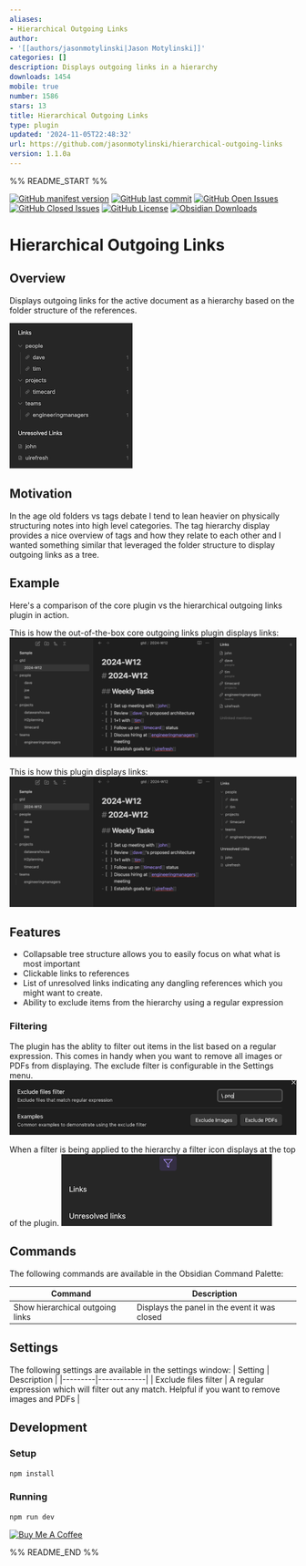 ```yaml
---
aliases:
- Hierarchical Outgoing Links
author:
- '[[authors/jasonmotylinski|Jason Motylinski]]'
categories: []
description: Displays outgoing links in a hierarchy
downloads: 1454
mobile: true
number: 1586
stars: 13
title: Hierarchical Outgoing Links
type: plugin
updated: '2024-11-05T22:48:32'
url: https://github.com/jasonmotylinski/hierarchical-outgoing-links
version: 1.1.0a
---
```


%% README_START %%

[![GitHub manifest version](https://img.shields.io/github/manifest-json/v/jasonmotylinski/hierarchical-outgoing-links)](../../releases)
[![GitHub last commit](https://img.shields.io/github/last-commit/jasonmotylinski/hierarchical-outgoing-links)](../../commits/main/)
[![GitHub Open Issues](https://img.shields.io/github/issues/jasonmotylinski/hierarchical-outgoing-links)](../../issues)
[![GitHub Closed Issues](https://img.shields.io/github/issues-closed/jasonmotylinski/hierarchical-outgoing-links)](../../issues?q=is%3Aissue+is%3Aclosed)
[![GitHub License](https://img.shields.io/github/license/jasonmotylinski/hierarchical-outgoing-links)](/LICENSE)
[![Obsidian Downloads](https://img.shields.io/badge/dynamic/json?url=https%3A%2F%2Fraw.githubusercontent.com%2Fobsidianmd%2Fobsidian-releases%2Fmaster%2Fcommunity-plugin-stats.json&query=%24%5B%22hierarchical-outgoing-links%22%5D.downloads&logo=obsidian&logoColor=a88bfa&label=downloads&color=a88bfa)](https://obsidian.md/plugins?id=hierarchical-outgoing-links)

# Hierarchical Outgoing Links

## Overview
Displays outgoing links for the active document as a hierarchy based on the folder structure of the references.

 ![image](https://raw.githubusercontent.com/jasonmotylinski/hierarchical-outgoing-links/HEAD/docs/plugin_example.png)

## Motivation
In the age old folders vs tags debate I tend to lean heavier on physically structuring notes into high level categories. The tag hierarchy display provides a nice overview of tags and how they relate to each other and I wanted something similar that leveraged the folder structure to display outgoing links as a tree.

## Example
Here's a comparison of the core plugin vs the hierarchical outgoing links plugin in action.

This is how the out-of-the-box core outgoing links plugin displays links:
![image](https://raw.githubusercontent.com/jasonmotylinski/hierarchical-outgoing-links/HEAD/docs/core.png)

This is how this plugin displays links:
 ![image](https://raw.githubusercontent.com/jasonmotylinski/hierarchical-outgoing-links/HEAD/docs/plugin.png)

## Features
- Collapsable tree structure allows you to easily focus on what what is most important
- Clickable links to references
- List of unresolved links indicating any dangling references which you might want to create.
- Ability to exclude items from the hierarchy using a regular expression

### Filtering
The plugin has the ablity to filter out items in the list based on a regular expression. This comes in handy when you want to remove all images or PDFs from displaying. The exclude filter is configurable in the Settings menu.
 ![image](https://raw.githubusercontent.com/jasonmotylinski/hierarchical-outgoing-links/HEAD/docs/settings.png)

 When a filter is being applied to the hierarchy a filter icon displays at the top of the plugin.
 ![image](https://raw.githubusercontent.com/jasonmotylinski/hierarchical-outgoing-links/HEAD/docs/hierarchy_filtered.png)

## Commands
The following commands are available in the Obsidian Command Palette:

| Command | Description |
|---------|-------------|
| Show hierarchical outgoing links | Displays the panel in the event it was closed |

## Settings
The following settings are available in the settings window:
| Setting | Description |
|---------|-------------|
| Exclude files filter | A regular expression which will filter out any match. Helpful if you want to remove images and PDFs |

## Development

### Setup
```bash
npm install
```

### Running
```bash
npm run dev
```
<a href="https://www.buymeacoffee.com/jasonmotylinski" target="_blank"><img src="https://cdn.buymeacoffee.com/buttons/default-yellow.png" alt="Buy Me A Coffee"></a>

%% README_END %%